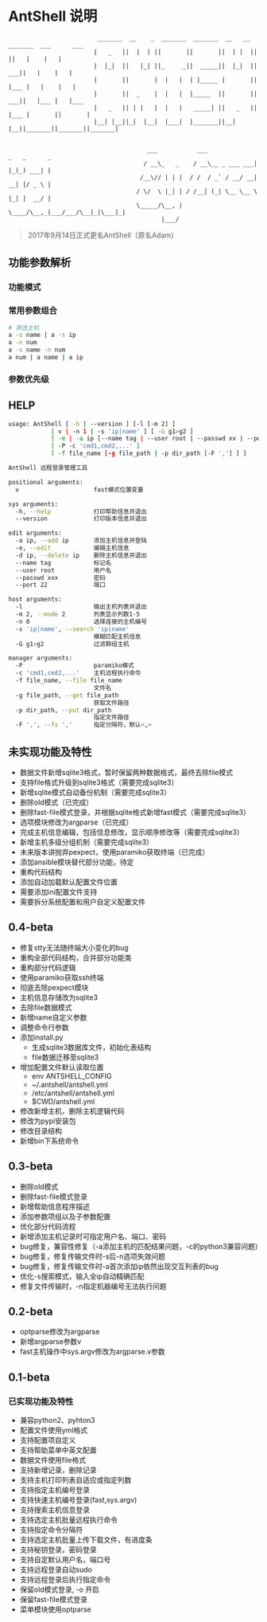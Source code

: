 # AntShell 说明

```
                         _______  __    _  _______  _______  __   __  _______  ___      ___
                        |   _   ||  |  | ||       ||       ||  | |  ||       ||   |    |   |
                        |  |_|  ||   |_| ||_     _||  _____||  |_|  ||    ___||   |    |   |
                        |       ||       |  |   |  | |_____ |       ||   |___ |   |    |   |
                        |       ||  _    |  |   |  |_____  ||       ||    ___||   |___ |   |___
                        |   _   || | |   |  |   |   _____| ||   _   ||   |___ |       ||       |
                        |__| |__||_|  |__|  |___|  |_______||__| |__||_______||_______||_______|


                                       ___           ___              _   _      _
                                      / __\_   _    / __\__ _ ___ ___| |_(_) ___| |
                                     /__\// | | |  / /  / _` / __/ __| __| |/ _ \ |
                                    / \/  \ |_| | / /__| (_| \__ \__ \ |_| |  __/ |
                                    \_____/\__, | \____/\__,_|___/___/\__|_|\___|_|
                                           |___/
```

> 2017年9月14日正式更名AntShell（原名Adam）

## 功能参数解析
### 功能模式

### 常用参数组合

``` bash
# 筛选主机
a -s name | a -s ip
a -n num
a -s name -n num
a num | a name | a ip
```

### 参数优先级

## HELP

``` bash
usage: AntShell [ -h | --version ] [-l [-m 2] ]
            [ v | -n 1 | -s 'ip|name' ] [ -G g1>g2 ]
            [ -e | -a ip [--name tag | --user root | --passwd xx | --port 22 ] | -d ip ]
            [ -P -c 'cmd1,cmd2,...' ]
            [ -f file_name [-g file_path | -p dir_path [-F ','] ] ]

AntShell 远程登录管理工具

positional arguments:
  v                     fast模式位置变量

sys arguments:
  -h, --help            打印帮助信息并退出
  --version             打印版本信息并退出

edit arguments:
  -a ip, --add ip       添加主机信息并登陆
  -e, --edit            编辑主机信息
  -d ip, --delete ip    删除主机信息并退出
  --name tag            标记名
  --user root           用户名
  --passwd xxx          密码
  --port 22             端口

host arguments:
  -l                    输出主机列表并退出
  -m 2, --mode 2        列表显示列数1-5
  -n 0                  选择连接的主机编号
  -s 'ip|name', --search 'ip|name'
                        模糊匹配主机信息
  -G g1>g2              过滤群组主机

manager arguments:
  -P                    paramiko模式
  -c 'cmd1,cmd2,...'    主机远程执行命令
  -f file_name, --file file_name
                        文件名
  -g file_path, --get file_path
                        获取文件路径
  -p dir_path, --put dir_path
                        指定文件路径
  -F ',', --fs ','      指定分隔符，默认<,>
```

## 未实现功能及特性

* 数据文件新增sqlite3格式，暂时保留两种数据格式，最终去除file模式
* 支持file格式升级到sqlite3格式（需要完成sqlite3）
* 新增sqlite模式自动备份机制（需要完成sqlite3）
* 删除old模式（已完成）
* 删除fast-file模式登录，并根据sqlite格式新增fast模式（需要完成sqlite3）
* 选项模块修改为argparse（已完成）
* 完成主机信息编辑，包括信息修改，显示顺序修改等（需要完成sqlite3）
* 新增主机多级分组机制（需要完成sqlite3）
* 未来版本讲抛弃pexpect，使用paramiko获取终端（已完成）
* 添加ansible模块替代部分功能，待定
* 重构代码结构
* 添加自动加载默认配置文件位置
* 需要添加ini配置文件支持
* 需要拆分系统配置和用户自定义配置文件

## 0.4-beta
* 修复stty无法随终端大小变化的bug
* 重构全部代码结构，合并部分功能类
* 重构部分代码逻辑
* 使用paramiko获取ssh终端
* 彻底去除pexpect模块
* 主机信息存储改为sqlite3
* 去除file数据模式
* 新增name自定义参数
* 调整命令行参数
* 添加install.py
    * 生成sqlite3数据库文件，初始化表结构
    * file数据迁移至sqlite3
* 增加配置文件默认读取位置
    * env ANTSHELL_CONFIG
    * ~/.antshell/antshell.yml
    * /etc/antshell/antshell.yml
    * $CWD/antshell.yml
* 修改新增主机，删除主机逻辑代码
* 修改为pypi安装包
* 修改目录结构
* 新增bin下系统命令

## 0.3-beta

* 删除old模式
* 删除fast-file模式登录
* 新增帮助信息程序描述
* 添加参数项组以及子参数配置
* 优化部分代码流程
* 新增添加主机记录时可指定用户名、端口、密码
* bug修复，兼容性修复（-a添加主机的匹配结果问题，-c的python3兼容问题）
* bug修复，修复传输文件时-s后-n选项失效问题
* bug修复，修复传输文件时-a首次添加ip依然出现交互列表的bug
* 优化-s搜索模式，输入全ip自动精确匹配
* 修复文件传输时，-n指定机器编号无法执行问题

## 0.2-beta

* optparse修改为argparse
* 新增argparse参数v
* fast主机操作中sys.argv修改为argparse.v参数

## 0.1-beta

### 已实现功能及特性

* 兼容python2、pyhton3
* 配置文件使用yml格式
* 支持配置项自定义
* 支持帮助菜单中英文配置
* 数据文件使用file格式
* 支持新增记录，删除记录
* 支持主机打印列表自适应或指定列数
* 支持指定主机编号登录
* 支持快速主机编号登录(fast,sys.argv)
* 支持搜索主机信息登录
* 支持选定主机批量远程执行命令
* 支持指定命令分隔符
* 支持选定主机批量上传下载文件，有进度条
* 支持秘钥登录，密码登录
* 支持自定默认用户名，端口号
* 支持远程登录自动sudo
* 支持远程登录后执行指定命令
* 保留old模式登录, -o 开启
* 保留fast-file模式登录
* 菜单模块使用optparse

